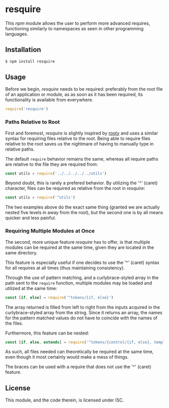 # resquire

This *npm* module allows the user to perform more advanced requires, functioning 
similarly to namespaces as seen in other programming languages.

## Installation

```javascript
$ npm install resquire
```

## Usage

Before we begin, *resquire* needs to be required: preferably from the root file
of an application or module, as as soon as it has been required, its 
functionality is available from everywhere.

```javascript
require('resquire')
```

### Paths Relative to Root

First and foremost, *resquire* is slightly inspired by 
[rooty](https://www.npmjs.com/package/rooty) and uses a similar syntax for 
requiring files relative to the root. Being able to require files relative to 
the root saves us the nightmare of having to manually type in relative paths.

The default `require` behavior remains the same, whereas all require paths are 
relative to the file they are required from:

```javascript
const utils = require('../../../../../utils')
```

Beyond doubt, this is rarely a prefered behavior. By utilizing the '^' (caret) 
character, files can be required as relative from the root in *resquire*:

```javascript
const utils = require('^utils')
```

The two examples above do the exact same thing (granted we are actually nested 
five levels in away from the root), but the second one is by all means quicker 
and less painful.

### Requiring Multiple Modules at Once

The second, more unique feature *resquire* has to offer, is that multiple 
modules can be required at the same time, given they are located in the same 
directory.

This feature is especially useful if one decides to use the '^' (caret) syntax 
for all requires at all times (thus maintaining consistency).

Through the use of pattern matching, and a curlybrace-styled array in the path 
sent to the `require` function, multiple modules may be loaded and utilized at 
the same time:

```javascript
const [if, else] = require('^tokens/{if, else}')
```

The array returned is filled from left to right from the inputs acquired in the 
curlybrace-styled array from the string. Since it returns an array, the names 
for the pattern matched values do not have to coincide with the names of the 
files.

Furthermore, this feature can be nested:

```javascript
const [if, else, extends] = require('^tokens/{control/{if, else}, template/extends}')
```

As such, all files needed can theoretically be required at the same time, even 
though it most certainly would make a mess of things.

The braces can be used with a require that does not use the '^' (caret) feature.

## License

This module, and the code therein, is licensed under ISC.
